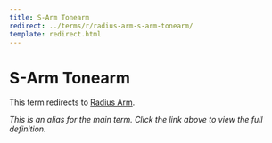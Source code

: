 ```yaml
---
title: S-Arm Tonearm
redirect: ../terms/r/radius-arm-s-arm-tonearm/
template: redirect.html
---
```


# S-Arm Tonearm

This term redirects to [Radius Arm](../terms/r/radius-arm-s-arm-tonearm/).

*This is an alias for the main term. Click the link above to view the full definition.*
